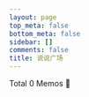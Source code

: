 ```yaml
---
layout: page
top_meta: false
bottom_meta: false
sidebar: []
comments: false
title: 说说广场
---
```


<link href="https://jsd.onmicrosoft.cn/gh/penndu/memos.top@a0945c0/assets/css/style.css" rel="stylesheet" type="text/css">
<link href="https://jsd.onmicrosoft.cn/gh/penndu/memos.top@main/assets/css/APlayer.min.css" rel="stylesheet" type="text/css">
<link href="https://jsd.onmicrosoft.cn/gh/penndu/memos.top@main/assets/css/highlight.github.min.css" rel="stylesheet" type="text/css">
<link href="https://jsd.onmicrosoft.cn/gh/penndu/memos.top@main/assets/css/custom.css" rel="stylesheet" type="text/css">
<section id="main" class="container">
    <div class="total">Total <span id="total">0</span> Memos 🎉</div>
    <div id="memos" class="memos">
    </div>
</section>
<script type="text/javascript">
    var memos = {
        host: 'https://s.dusays.com/',
        limit: '10',
        creatorId: '1',
        domId: '#memos',
        username: 'penn',
        name: 'Teacher Du',
    }
</script>
<script type="text/javascript" src="https://jsd.onmicrosoft.cn/gh/penndu/memos.top@main/assets/js/lazyload.min.js?v=17.8.3"></script>
<script type="text/javascript" src="https://jsd.onmicrosoft.cn/gh/penndu/memos.top@main/assets/js/marked.min.js?v=11.1.1"></script>    
<script type="text/javascript" src="https://jsd.onmicrosoft.cn/gh/penndu/memos.top@main/assets/js/view-image.min.js?v=2.0.2"></script>
<script type="text/javascript" src="https://jsd.onmicrosoft.cn/gh/penndu/memos.top@main/assets/js/moment.min.js?v=2.30.1"></script>
<script type="text/javascript" src="https://jsd.onmicrosoft.cn/gh/penndu/memos.top@main/assets/js/moment.twitter.js"></script>
<script type="text/javascript" src="https://jsd.onmicrosoft.cn/gh/penndu/memos.top@main/assets/js/highlight.min.js?v=11.9.0"></script>
<script type="text/javascript" src="https://jsd.onmicrosoft.cn/gh/penndu/memos.top@e6cb3f2/assets/js/main.js"></script>
<script>hljs.highlightAll();</script>